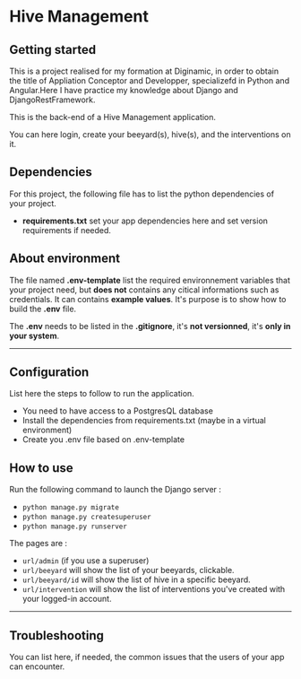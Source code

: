 # Hive Management

## Getting started
This is a project realised for my formation at Diginamic, in order to obtain the title of Appliation Conceptor and Developper, specializefd in Python and Angular.Here I have practice my knowledge about Django and DjangoRestFramework.

This is the back-end of a Hive Management application.

You can here login, create your beeyard(s), hive(s), and the interventions on it.  


## Dependencies
For this project, the following file has to list the python dependencies of your project.
- **requirements.txt** set your app dependencies here and set version requirements if needed.


## About environment
The file named **.env-template** list the required environnement variables that your project need, but **does not** contains any citical informations such as credentials. It can contains **example values**. It's purpose is to show how to build the **.env** file.

The **.env** needs to be listed in the **.gitignore**, it's **not versionned**, it's **only in your system**.


***
## Configuration
List here the steps to follow to run the application.
- You need to have access to a PostgresQL database
- Install the dependencies from requirements.txt (maybe in a virtual environment)
- Create you .env file based on .env-template

## How to use
Run the following command to launch the Django server :
- `python manage.py migrate`
- `python manage.py createsuperuser`
- `python manage.py runserver`

The pages are :
- `url/admin` (if you use a superuser)
- `url/beeyard` will show the list of your beeyards, clickable.
- `url/beeyard/id` will show the list of hive in a specific beeyard.
- `url/intervention` will show the list of interventions you've created with your logged-in account.


***
## Troubleshooting
You can list here, if needed, the common issues that the users of your app can encounter.